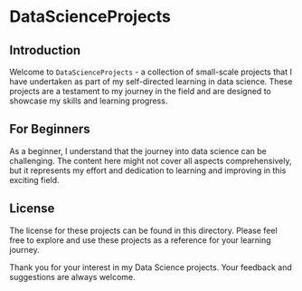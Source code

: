 
# DataScienceProjects

## Introduction
Welcome to `DataScienceProjects` - a collection of small-scale projects that I have undertaken as part of my self-directed learning in data science. These projects are a testament to my journey in the field and are designed to showcase my skills and learning progress.

## For Beginners
As a beginner, I understand that the journey into data science can be challenging. The content here might not cover all aspects comprehensively, but it represents my effort and dedication to learning and improving in this exciting field.

## License
The license for these projects can be found in this directory. Please feel free to explore and use these projects as a reference for your learning journey.

Thank you for your interest in my Data Science projects. Your feedback and suggestions are always welcome.
